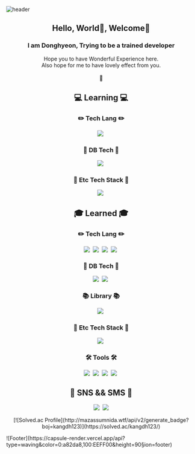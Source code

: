 
![header](https://capsule-render.vercel.app/api?type=waving&color=0:EEFF00,100:a82da8&height=130&section=header&text=👋Dear🌲%20there🌲,%20Deer🦌%20here🌲%20hears🌲%20you👋&animation=twinkling&fontColor=964B00&fontSize=25)

<h2 align="center"> Hello, World👋, Welcome🤗</h2>
<h3 align="center">I am Donghyeon, Trying to be a trained developer</h3>
<p align="center">
  Hope you to have Wonderful Experience here.<br/>
  Also hope for me to have lovely effect from you.<br/><br/>
  🐳
</p>
<h2 align="center">💻 Learning 💻</h2>
<h3 align="center">✏️ Tech Lang ✏️</h3>
<p align="center">
  <img src="https://img.shields.io/badge/c++-ff6412?style=flat&logo=c%2B%2B&logoColor=white">&nbsp
</p> 
</p>
<h3 align="center">📁 DB Tech 📁</h3>
<p align="center">
<img src="https://img.shields.io/badge/MongoDB-3766AB?style=flat&logo=mongodb&logoColor=white"/></a>&nbsp
</p>
<h3 align="center">📎 Etc Tech Stack 📎</h3>
<p align="center">
  <img src="https://img.shields.io/badge/Docker-DB3552?style=flat&logo=Docker&logoColor=white"/></a>&nbsp
</p>

<h2 align="center">🎓 Learned 🎓</h2>
<h3 align="center">✏️ Tech Lang ✏️</h3>
<p align="center">
  <img src="https://img.shields.io/badge/ES6-ff0000?style=flat&logo=javascript&logoColor=white"/></a>&nbsp 
  <img src="https://img.shields.io/badge/Python-ffb13b?style=flat&logo=python&logoColor=white"/></a>&nbsp 
  <img src="https://img.shields.io/badge/css-64ff64?style=flat&logo=css3&logoColor=white"/></a>&nbsp
  <img src="https://img.shields.io/badge/HTML-8b00ff?style=flat&logo=html5&logoColor=white"/></a>&nbsp
</p>
<h3 align="center">📁 DB Tech 📁</h3>
<p align="center">
  <img src="https://img.shields.io/badge/MySql-E6B91E?style=flat&logo=MySql&logoColor=white"/></a>&nbsp
  <img src="https://img.shields.io/badge/Maria-00599C?style=flat&logo=mariadb&logoColor=white"/></a>&nbsp
</p>  

<h3 align="center">📚 Library 📚</h3>
<p align="center">
  <img src="https://img.shields.io/badge/React-E6B91E?style=flat&logo=React&logoColor=white"/></a>&nbsp
</p>
<h3 align="center">📎 Etc Tech Stack 📎</h3>
<p align="center">
  <img src="https://img.shields.io/badge/AffinityPhoto-7E4DD2?style=flat&logo=AffinityPhoto&logoColor=white"/></a>&nbsp
</P>
<h3 align="center">🛠 Tools 🛠</h3>
<p align="center">
  <img src="https://img.shields.io/badge/Visual Studio Code-DB3552?style=flat-square&logo=visualstudiocode&logoColor=white"/></a>&nbsp
  <img src="https://img.shields.io/badge/visual studio IDE-ff64ff?style=flat&logo=visualstudio&logoColor=white"/></a>&nbsp
  <img src="https://img.shields.io/badge/Git-F05032?style=flat&logo=Git&logoColor=white"/></a>&nbsp
  <img src="https://img.shields.io/badge/GitHub-333664?style=flat&logo=GitHub&logoColor=white"/></a>&nbsp
</p>

<h2 align="center"> 🏁 SNS && SMS 🏁 </h2>
<p align="center">
  <a href="https://www.instagram.com/tom_hyeon/"><img src="https://img.shields.io/badge/Instagram-E4405F?style=flat&logo=Instagram&logoColor=white&link=https://www.instagram.com/tom_hyeon/"/></a>&nbsp
  <a href="mailto:kangdh208@gmail.com"><img src="https://img.shields.io/badge/Gmail-d14836?style=flat&logo=Gmail&logoColor=white&link=kangdh208@gmail.com"/></a>
</p>


<p align="center">
  [![Solved.ac Profile](http://mazassumnida.wtf/api/v2/generate_badge?boj=kangdh123)](https://solved.ac/kangdh123/)
</p>  
![Footer](https://capsule-render.vercel.app/api?type=waving&color=0:a82da8,100:EEFF00&height=90&section=footer)
